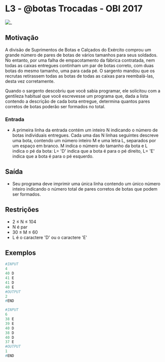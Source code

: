 # L3 - @botas Trocadas - OBI 2017

![_](https://raw.githubusercontent.com/qxcodefup/arcade/master/base/botas/cover.jpg)

## Motivação

A divisão de Suprimentos de Botas e Calçados do Exército comprou um grande número de pares de botas de vários tamanhos para seus soldados. No entanto, por uma falha de empacotamento da fábrica contratada, nem todas as caixas entregues continham um par de botas correto, com duas botas do mesmo tamanho, uma para cada pé. O sargento mandou que os recrutas retirassem todas as botas de todas as caixas para reembalá-las, desta vez corretamente.

Quando o sargento descobriu que você sabia programar, ele solicitou com a gentileza habitual que você escrevesse um programa que, dada a lista contendo a descrição de cada bota entregue, determina quantos pares corretos de botas poderão ser formados no total.

### Entrada

- A primeira linha da entrada contém um inteiro N indicando o número de botas individuais entregues. Cada uma das N linhas seguintes descreve uma bota, contendo um número inteiro M e uma letra L, separados por um espaço em branco. M indica o número do tamanho da bota e L indica o pé da bota: L= 'D' indica que a bota é para o pé direito, L= 'E' indica que a bota é para o pé esquerdo.

## Saída

- Seu programa deve imprimir uma única linha contendo um único número inteiro indicando o número total de pares corretos de botas que podem ser formados.

## Restrições

- 2 ≤ N ≤ 104
- N é par
- 30 ≤ M ≤ 60
- L é o caractere 'D' ou o caractere 'E'

## Exemplos

``` py
#INPUT
4
40 D
41 E
41 D
40 E
#OUTPUT
2
#END
```

```py
#INPUT
6
38 E
39 E
40 D
38 D
40 D
37 E
#OUTPUT
1
#END
```
